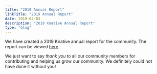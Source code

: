 ```yaml
---
title: "2019 Annual Report"
linkTitle: "2019 Annual Report"
date: 2019-02-03
description: "2019 Knative Annual Report"
type: "blog"
---
```


We have created a 2019 Knative annual report for the community. The report can
be viewed [here](https://github.com/knative/community/tree/master/annual_reports/Knative%202019%20Annual%20Report.pdf).

We just want to say *thank you* to all our community members for contributing and
helping us grow our community. We definitely could not have done it without you!
